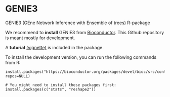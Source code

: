 # GENIE3
GENIE3 (GEne Network Inference with Ensemble of trees) R-package



We recommend to **install** GENIE3 from [Bioconductor](https://bioconductor.org/packages/devel/bioc/html/GENIE3.html). This Github repository is meant mostly for development.

A **tutorial** [(vignette)](https://bioconductor.org/packages/devel/bioc/vignettes/GENIE3/inst/doc/GENIE3.html) is included in the package.


To install the development version, you can run the following commands from R:
```
install.packages("https://bioconductor.org/packages/devel/bioc/src/contrib/GENIE3_0.99.7.tar.gz", repos=NULL)

# You might need to install these packages first:
install.packages(c("stats", "reshape2"))
```
